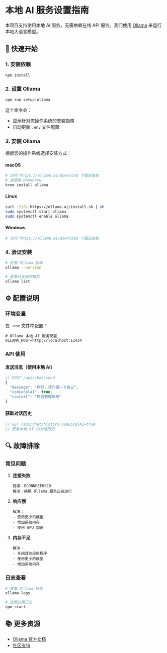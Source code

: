 # 本地 AI 服务设置指南

本项目支持使用本地 AI 服务，无需依赖在线 API 服务。我们使用 [Ollama](https://ollama.ai/) 来运行本地大语言模型。

## 🚀 快速开始

### 1. 安装依赖

```bash
npm install
```

### 2. 设置 Ollama

```bash
npm run setup-ollama
```

这个命令会：
- 显示针对您操作系统的安装指南
- 自动更新 `.env` 文件配置

### 3. 安装 Ollama

根据您的操作系统选择安装方式：

#### macOS
```bash
# 访问 https://ollama.ai/download 下载安装包
# 或使用 Homebrew
brew install ollama
```

#### Linux
```bash
curl -fsSL https://ollama.ai/install.sh | sh
sudo systemctl start ollama
sudo systemctl enable ollama
```

#### Windows
```bash
# 访问 https://ollama.ai/download 下载安装包
```

### 4. 验证安装

```bash
# 检查 Ollama 版本
ollama --version

# 查看已安装的模型
ollama list
```

## ⚙️ 配置说明

### 环境变量

在 `.env` 文件中配置：

```env
# Ollama 本地 AI 服务配置
OLLAMA_HOST=http://localhost:11434
```

### API 使用

#### 发送消息（使用本地 AI）

```javascript
// POST /api/chat/send
{
  "message": "你好，请介绍一下自己",
  "useLocalAI": true,
  "context": "校园管理系统"
}
```

#### 获取对话历史

```javascript
// GET /api/chat/history?useLocalAI=true
// 获取本地 AI 的对话历史
```

## 🔍 故障排除

### 常见问题

1. **连接失败**
   ```
   错误：ECONNREFUSED
   解决：确保 Ollama 服务正在运行
   ```

2. **响应慢**
   ```
   解决：
   - 使用更小的模型
   - 增加系统内存
   - 使用 GPU 加速
   ```

3. **内存不足**
   ```
   解决：
   - 关闭其他应用程序
   - 使用更小的模型
   - 增加系统内存
   ```

### 日志查看

```bash
# 查看 Ollama 日志
ollama logs

# 查看应用日志
npm start
```

## 📚 更多资源

- [Ollama 官方文档](https://ollama.ai/docs)
- [社区支持](https://github.com/ollama/ollama/discussions) 